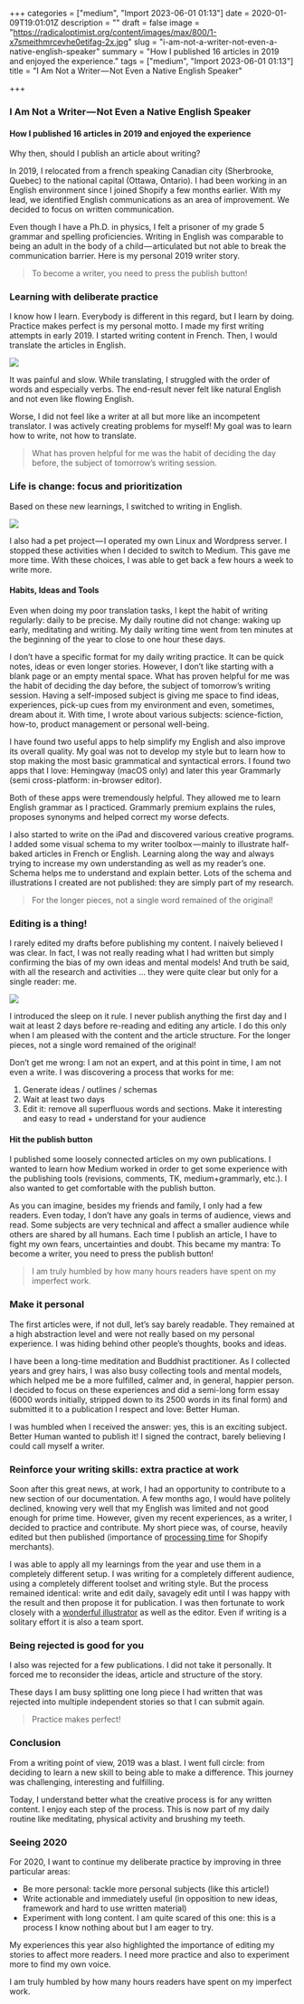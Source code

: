 +++
categories = ["medium", "Import 2023-06-01 01:13"]
date = 2020-01-09T19:01:01Z
description = ""
draft = false
image = "https://radicaloptimist.org/content/images/max/800/1-x7smeithmrcevhe0etifag-2x.jpg"
slug = "i-am-not-a-writer-not-even-a-native-english-speaker"
summary = "How I published 16 articles in 2019 and enjoyed the experience."
tags = ["medium", "Import 2023-06-01 01:13"]
title = "I Am Not a Writer — Not Even a Native English Speaker"

+++


### I Am Not a Writer — Not Even a Native English Speaker

#### How I published 16 articles in 2019 and enjoyed the experience

Why then, should I publish an article about writing?

In 2019, I relocated from a french speaking Canadian city (Sherbrooke, Quebec) to the national capital (Ottawa, Ontario). I had been working in an English environment since I joined Shopify a few months earlier. With my lead, we identified English communications as an area of improvement. We decided to focus on written communication.

Even though I have a Ph.D. in physics, I felt a prisoner of my grade 5 grammar and spelling proficiencies. Writing in English was comparable to being an adult in the body of a child — articulated but not able to break the communication barrier. Here is my personal 2019 writer story.

> To become a writer, you need to press the publish button!

### Learning with deliberate practice

I know how I learn. Everybody is different in this regard, but I learn by doing. Practice makes perfect is my personal motto. I made my first writing attempts in early 2019. I started writing content in French. Then, I would translate the articles in English.

<IMG src="https://radicaloptimist.org/content/images/max/800/1-7tglbnqw6tcozt6j-cibxq-2x.jpg" caption="Translating is not my cup of tea! Illustration by the&nbsp;author." >

It was painful and slow. While translating, I struggled with the order of words and especially verbs. The end-result never felt like natural English and not even like flowing English.

Worse, I did not feel like a writer at all but more like an incompetent translator. I was actively creating problems for myself! My goal was to learn how to write, not how to translate.

> What has proven helpful for me was the habit of deciding the day before, the subject of tomorrow’s writing session.

### Life is change: focus and prioritization

Based on these new learnings, I switched to writing in English.

<IMG src="https://radicaloptimist.org/content/images/max/800/1-baox64kq7yecctojgvf54q-2x.jpg" caption="Updated process: more fun but not so great either! Illustration by the&nbsp;author." >

I also had a pet project — I operated my own Linux and Wordpress server. I stopped these activities when I decided to switch to Medium. This gave me more time. With these choices, I was able to get back a few hours a week to write more.

#### Habits, Ideas and Tools

Even when doing my poor translation tasks, I kept the habit of writing regularly: daily to be precise. My daily routine did not change: waking up early, meditating and writing. My daily writing time went from ten minutes at the beginning of the year to close to one hour these days.

I don’t have a specific format for my daily writing practice. It can be quick notes, ideas or even longer stories. However, I don’t like starting with a blank page or an empty mental space. What has proven helpful for me was the habit of deciding the day before, the subject of tomorrow’s writing session. Having a self-imposed subject is giving me space to find ideas, experiences, pick-up cues from my environment and even, sometimes, dream about it. With time, I wrote about various subjects: science-fiction, how-to, product management or personal well-being.

I have found two useful apps to help simplify my English and also improve its overall quality. My goal was not to develop my style but to learn how to stop making the most basic grammatical and syntactical errors. I found two apps that I love: Hemingway (macOS only) and later this year Grammarly (semi cross-platform: in-browser editor).

Both of these apps were tremendously helpful. They allowed me to learn English grammar as I practiced. Grammarly premium explains the rules, proposes synonyms and helped correct my worse defects.

I also started to write on the iPad and discovered various creative programs. I added some visual schema to my writer toolbox — mainly to illustrate half-baked articles in French or English. Learning along the way and always trying to increase my own understanding as well as my reader’s one. Schema helps me to understand and explain better. Lots of the schema and illustrations I created are not published: they are simply part of my research.

> For the longer pieces, not a single word remained of the original!

### Editing is a thing!

I rarely edited my drafts before publishing my content. I naively believed I was clear. In fact, I was not really reading what I had written but simply confirming the bias of my own ideas and mental models! And truth be said, with all the research and activities … they were quite clear but only for a single reader: me.

<IMG src="https://radicaloptimist.org/content/images/max/800/1-bqpvz3smhmdukxagqmjs6g-2x.jpg" caption="Updated process: lots of space to edit the texts and only keep what makes a good story! Illustration by the&nbsp;author." >

I introduced the sleep on it rule. I never publish anything the first day and I wait at least 2 days before re-reading and editing any article. I do this only when I am pleased with the content and the article structure. For the longer pieces, not a single word remained of the original!

Don’t get me wrong: I am not an expert, and at this point in time, I am not even a write. I was discovering a process that works for me:

1. Generate ideas / outlines / schemas
2. Wait at least two days
3. Edit it: remove all superfluous words and sections. Make it interesting and easy to read + understand for your audience

#### Hit the publish button

I published some loosely connected articles on my own publications. I wanted to learn how Medium worked in order to get some experience with the publishing tools (revisions, comments, TK, medium+grammarly, etc.). I also wanted to get comfortable with the publish button.

As you can imagine, besides my friends and family, I only had a few readers. Even today, I don’t have any goals in terms of audience, views and read. Some subjects are very technical and affect a smaller audience while others are shared by all humans. Each time I publish an article, I have to fight my own fears, uncertainties and doubt. This became my mantra: To become a writer, you need to press the publish button!

> I am truly humbled by how many hours readers have spent on my imperfect work.

### Make it personal

The first articles were, if not dull, let’s say barely readable. They remained at a high abstraction level and were not really based on my personal experience. I was hiding behind other people’s thoughts, books and ideas.

I have been a long-time meditation and Buddhist practitioner. As I collected years and grey hairs, I was also busy collecting tools and mental models, which helped me be a more fulfilled, calmer and, in general, happier person. I decided to focus on these experiences and did a semi-long form essay (6000 words initially, stripped down to its 2500 words in its final form) and submitted it to a publication I respect and love: Better Human.

I was humbled when I received the answer: yes, this is an exciting subject. Better Human wanted to publish it! I signed the contract, barely believing I could call myself a writer.

### Reinforce your writing skills: extra practice at work

Soon after this great news, at work, I had an opportunity to contribute to a new section of our documentation. A few months ago, I would have politely declined, knowing very well that my English was limited and not good enough for prime time. However, given my recent experiences, as a writer, I decided to practice and contribute. My short piece was, of course, heavily edited but then published (importance of [processing time](https://help.shopify.com/en/manual/shipping/understanding-shipping/processing-times) for Shopify merchants).

I was able to apply all my learnings from the year and use them in a completely different setup. I was writing for a completely different audience, using a completely different toolset and writing style. But the process remained identical: write and edit daily, savagely edit until I was happy with the result and then propose it for publication. I was then fortunate to work closely with a [wonderful illustrator](https://dribbble.com/marina_verdu) as well as the editor. Even if writing is a solitary effort it is also a team sport.

### Being rejected is good for you

I also was rejected for a few publications. I did not take it personally. It forced me to reconsider the ideas, article and structure of the story.

These days I am busy splitting one long piece I had written that was rejected into multiple independent stories so that I can submit again.

> Practice makes perfect!

### Conclusion

From a writing point of view, 2019 was a blast. I went full circle: from deciding to learn a new skill to being able to make a difference. This journey was challenging, interesting and fulfilling.

Today, I understand better what the creative process is for any written content. I enjoy each step of the process. This is now part of my daily routine like meditating, physical activity and brushing my teeth.

### Seeing 2020

For 2020, I want to continue my deliberate practice by improving in three particular areas:

* Be more personal: tackle more personal subjects (like this article!)
* Write actionable and immediately useful (in opposition to new ideas, framework and hard to use written material)
* Experiment with long content. I am quite scared of this one: this is a process I know nothing about but I am eager to try.

My experiences this year also highlighted the importance of editing my stories to affect more readers. I need more practice and also to experiment more to find my own voice.

I am truly humbled by how many hours readers have spent on my imperfect work.

